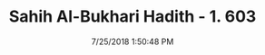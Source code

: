 ---
title        : "Sahih Al-Bukhari Hadith - 1. 603"
date         : 7/25/2018 1:50:48 PM
draft        : false
type         : "hadith"
layout       : "hadith"
BookCode     : "SHB"
VolumeNumber : "1"
HadithNumber : "603"
categories  :  ["Adhan-Adhan and Iqama if travelers are many"]
tags  :  ["Malik bin Huwairth"]
---
